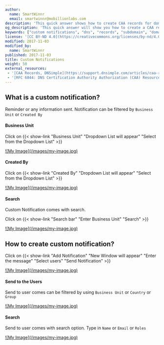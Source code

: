 ```yaml
---
author:
  name: SmartWinnr
  email: smartwinnr@mobillionlabs.com
description: 'This quick answer shows how to create CAA records for domains and subdomains.'
og_description: 'This quick answer will show you how to create a CAA record for domains and subdomains'
keywords: ["custom notifications", "dns", "records", "subdomain", "domain"]
license: '[CC BY-ND 4.0](https://creativecommons.org/licenses/by-nd/4.0)'
modified: 2017-11-03
modified_by:
  name: SmartWinnr
published: 2017-11-03
title: Custom Notifications
weight: 50
external_resources:
 - '[CAA Records, DNSimple](https://support.dnsimple.com/articles/caa-record/)'
 - '[RFC 6844: DNS Certification Authority Authorization (CAA) Resource Record](https://tools.ietf.org/html/rfc6844)'
---
```


## What is a custom notification?
Reminder or any information sent. Notification can be filtered by `Business Unit` or `Created By`

#### Business Unit

Click on {{< show-link "Business Unit" "Dropdown List will appear" "Select from the Dropdown List" >}}

<span class="my-gallery">
<a href="https://s3-eu-west-1.amazonaws.com/smartwinnr.app.resource/57d512c664fcef1d30065b0a/question_image57d512c664fcef1d30065b0a_1513414548945.png">
![My Image](/images/my-image.jpg)
</a>
</span>

#### Created By

Click on {{< show-link "Created By" "Dropdown List will appear" "Select from the Dropdown List" >}}

<span class="my-gallery">
<a href="https://s3-eu-west-1.amazonaws.com/smartwinnr.app.resource/57d512c664fcef1d30065b0a/question_image57d512c664fcef1d30065b0a_1513415665351.png">
![My Image](/images/my-image.jpg)
</a>
</span>

#### Search
Custom Notification comes with search.

Click on {{< show-link "Search bar" "Enter Business Unit" "Search" >}}

<span class="my-gallery">
<a href="https://s3-eu-west-1.amazonaws.com/smartwinnr.app.resource/57d512c664fcef1d30065b0a/question_image57d512c664fcef1d30065b0a_1513415733310.png">
![My Image](/images/my-image.jpg)
</a>
</span>

## How to create custom notification?
Click on {{< show-link "Add Notification" "New Window will appear" "Enter the message" "Select users" "Send Notification" >}}

<span class="my-gallery">
<a href="https://s3-eu-west-1.amazonaws.com/smartwinnr.app.resource/57d512c664fcef1d30065b0a/question_image57d512c664fcef1d30065b0a_1513415789505.png">
![My Image](/images/my-image.jpg)
</a>
</span>

#### Send to the Users
Send to user comes can be filtered by using `Business Unit` or `Country` or `Group`

<span class="my-gallery">
<a href="https://s3-eu-west-1.amazonaws.com/smartwinnr.app.resource/57d512c664fcef1d30065b0a/question_image57d512c664fcef1d30065b0a_1513416043623.png">
![My Image](/images/my-image.jpg)
</a>
</span>

#### Search
Send to user comes with search option. Type in `Name` or `Email` or `Roles`

<span class="my-gallery">
<a href="https://s3-eu-west-1.amazonaws.com/smartwinnr.app.resource/57d512c664fcef1d30065b0a/question_image57d512c664fcef1d30065b0a_1513416825444.png">
![My Image](/images/my-image.jpg)
</a>
</span>
